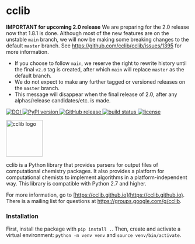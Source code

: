 # cclib

**IMPORTANT for upcoming 2.0 release** We are preparing for the 2.0 release now that 1.8.1 is done.
Although most of the new features are on the unstable `main` branch, we will now be making some breaking changes to the default `master` branch.
See https://github.com/cclib/cclib/issues/1395 for more information.

- If you choose to follow `main`, we reserve the right to rewrite history until the final `v2.0` tag is created, after which `main` will replace `master` as the default branch.
- We do not expect to make any further tagged or versioned releases on the `master` branch.
- This message will disappear when the final release of 2.0, after any alphas/release candidates/etc. is made.

[
![DOI](https://zenodo.org/badge/DOI/10.5281/zenodo.8280878.svg)
](https://doi.org/10.5281/zenodo.8280878)
[
![PyPI version](http://img.shields.io/pypi/v/cclib.svg?style=flat)
](https://pypi.python.org/pypi/cclib)
[
![GitHub release](https://img.shields.io/github/release/cclib/cclib.svg?style=flat)
](https://github.com/cclib/cclib/releases)
[
![build status](https://github.com/cclib/cclib/actions/workflows/ci.yml/badge.svg?branch=master)
](https://github.com/cclib/cclib/actions/workflows/ci.yml)
[
![license](http://img.shields.io/badge/license-BSD-blue.svg?style=flat)
](https://github.com/cclib/cclib/blob/master/LICENSE)

<img src="./logo.png" alt="cclib logo" width="100" />

cclib is a Python library that provides parsers for output files of computational chemistry packages. It also provides a platform for computational chemists to implement algorithms in a platform-independent way. This library is compatible with Python 2.7 and higher.

For more information, go to [https://cclib.github.io](https://cclib.github.io). There is a mailing list for questions at https://groups.google.com/g/cclib.

### Installation

First, install the package with `pip install .`. Then, create and activate a virtual environment: `python -m venv venv` and `source venv/bin/activate`.